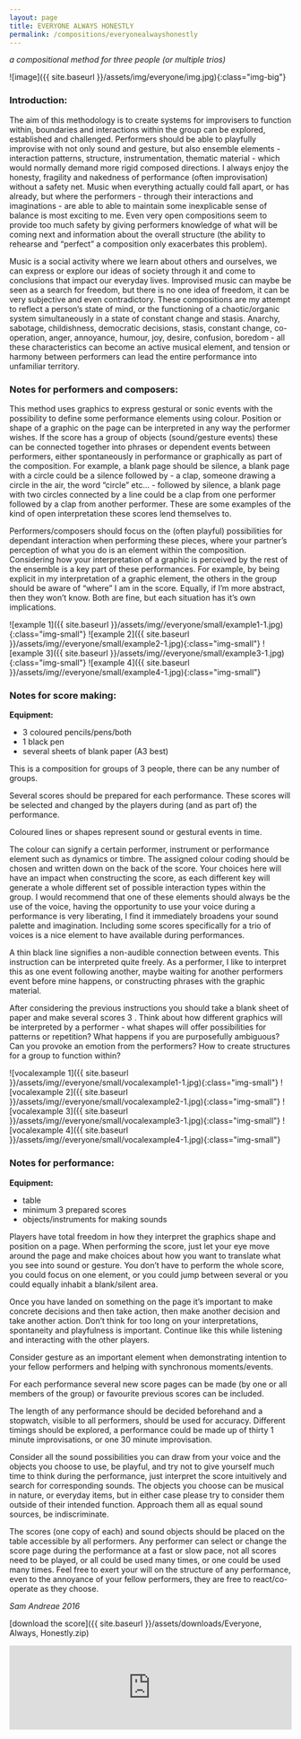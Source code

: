 ```yaml
---
layout: page
title: EVERYONE ALWAYS HONESTLY
permalink: /compositions/everyonealwayshonestly
---
```


*a compositional method for three people (or multiple trios)*

![image]({{ site.baseurl }}/assets/img/everyone/img.jpg){:class="img-big"}

### Introduction:

The aim of this methodology is to create systems for improvisers to function within, boundaries and interactions within the group can be explored, established and challenged. Performers should be able to playfully improvise with not only sound and gesture, but also ensemble elements - interaction patterns, structure, instrumentation, thematic material - which would normally demand more rigid composed directions. I always enjoy the honesty, fragility and nakedness of performance (often improvisation) without a safety net. Music when everything actually could fall apart, or has already, but where the performers - through their interactions and imaginations - are able to able to maintain some inexplicable sense of balance is most exciting to me. Even very open compositions seem to provide too much safety by giving performers knowledge of what will be coming next and information about the overall structure (the ability to rehearse and “perfect” a composition only exacerbates this problem).

Music is a social activity where we learn about others and ourselves, we can express or explore our ideas of society through it and come to conclusions that impact our everyday lives. Improvised music can maybe be seen as a search for freedom, but there is no one idea of freedom, it can be very subjective and even contradictory. These compositions are my attempt to reflect a person’s state of mind, or the functioning of a chaotic/organic system simultaneously in a state of constant change and stasis. Anarchy, sabotage, childishness, democratic decisions, stasis, constant change, co-operation, anger, annoyance, humour, joy, desire, confusion, boredom - all these characteristics can become an active musical element, and tension or harmony between performers
can lead the entire performance into unfamiliar territory.

### Notes for performers and composers:

This method uses graphics to express gestural or sonic events with the possibility to define some performance elements using colour. Position or shape of a graphic on the page can be interpreted in any way the performer wishes. If the score has a group of objects (sound/gesture events) these can be connected together into phrases or dependent events between performers, either spontaneously in performance or graphically as part of the composition. For example, a blank page should be silence, a blank page with a circle could be a silence followed by - a clap, someone drawing a circle in the air, the word “circle” etc... - followed by silence, a blank page with two circles connected by a line could be a clap from one performer followed by a clap from another performer. These are some examples of the kind of open interpretation these scores lend themselves to.

Performers/composers should focus on the (often playful) possibilities for dependant interaction when performing these pieces, where your partner’s perception of what you do is an element within the composition. Considering how your interpretation of a graphic is perceived by the rest of the ensemble is a key part of these performances. For example, by being explicit in my interpretation of a graphic element, the others in the group should be aware of “where” I am in the score. Equally, if I’m more abstract, then they won’t know. Both are fine, but each situation has it’s own implications.

![example 1]({{ site.baseurl }}/assets/img//everyone/small/example1-1.jpg){:class="img-small"}
![example 2]({{ site.baseurl }}/assets/img//everyone/small/example2-1.jpg){:class="img-small"}
![example 3]({{ site.baseurl }}/assets/img//everyone/small/example3-1.jpg){:class="img-small"}
![example 4]({{ site.baseurl }}/assets/img//everyone/small/example4-1.jpg){:class="img-small"}

### Notes for score making:

<b>Equipment:</b>

- 3 coloured pencils/pens/both
- 1 black pen
- several sheets of blank paper (A3 best)

This is a composition for groups of 3 people, there can be any number of groups.

Several scores should be prepared for each performance. These scores will be selected and
changed by the players during (and as part of) the performance.

Coloured lines or shapes represent sound or gestural events in time.

The colour can signify a certain performer, instrument or performance element such as dynamics or timbre. The assigned colour coding should be chosen and written down on the back of the score. Your choices here will have an impact when constructing the score, as each different key will generate a whole different set of possible interaction types within the group. I would recommend that one of these elements should always be the use of the voice, having the opportunity to use your voice during a performance is very liberating, I find it immediately broadens your sound palette and imagination. Including some scores specifically for a trio of voices is a nice element to have available during performances.

A thin black line signifies a non-audible connection between events. This instruction can be interpreted quite freely. As a performer, I like to interpret this as one event following another, maybe waiting for another performers event before mine happens, or constructing phrases with the graphic material.

After considering the previous instructions you should take a blank sheet of paper and make several scores 3 . Think about how different graphics will be interpreted by a performer - what shapes will offer possibilities for patterns or repetition? What happens if you are purposefully ambiguous? Can you provoke an emotion from the performers? How to create structures for a group to function within?

![vocalexample 1]({{ site.baseurl }}/assets/img//everyone/small/vocalexample1-1.jpg){:class="img-small"}
![vocalexample 2]({{ site.baseurl }}/assets/img//everyone/small/vocalexample2-1.jpg){:class="img-small"}
![vocalexample 3]({{ site.baseurl }}/assets/img//everyone/small/vocalexample3-1.jpg){:class="img-small"}
![vocalexample 4]({{ site.baseurl }}/assets/img//everyone/small/vocalexample4-1.jpg){:class="img-small"}
    
### Notes for performance:

**Equipment:**

- table
- minimum 3 prepared scores
- objects/instruments for making sounds

Players have total freedom in how they interpret the graphics shape and position on a page. When performing the score, just let your eye move around the page and make choices about how you want to translate what you see into sound or gesture. You don’t have to perform the whole score, you could focus on one element, or you could jump between several or you could equally inhabit a blank/silent area.

Once you have landed on something on the page it’s important to make concrete decisions and
then take action, then make another decision and take another action. Don’t think for too long on your interpretations, spontaneity and playfulness is important. Continue like this while listening and interacting with the other players.

Consider gesture as an important element when demonstrating intention to your fellow performers and helping with synchronous moments/events.

For each performance several new score pages can be made (by one or all members of the group) or favourite previous scores can be included.

The length of any performance should be decided beforehand and a stopwatch, visible to all performers, should be used for accuracy. Different timings should be explored, a performance could be made up of thirty 1 minute improvisations, or one 30 minute improvisation.

Consider all the sound possibilities you can draw from your voice and the objects you choose to use, be playful, and try not to give yourself much time to think during the performance, just interpret the score intuitively and search for corresponding sounds. The objects you choose can be musical in nature, or everyday items, but in either case please try to consider them outside of their intended function. Approach them all as equal sound sources, be indiscriminate.

The scores (one copy of each) and sound objects should be placed on the table accessible by all performers. Any performer can select or change the score page during the performance at a fast or slow pace, not all scores need to be played, or all could be used many times, or one could be used many times. Feel free to exert your will on the structure of any performance, even to the annoyance of your fellow performers, they are free to react/co-operate as they choose.

*Sam Andreae
2016*

[download the score]({{ site.baseurl }}/assets/downloads/Everyone, Always, Honestly.zip)

<iframe src="https://player.vimeo.com/video/153746778?portrait=0" width="100%" frameborder="0" webkitallowfullscreen mozallowfullscreen allowfullscreen></iframe>

